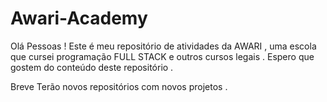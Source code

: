 # Awari-Academy

Olá Pessoas !
Este é meu repositório de atividades da AWARI , uma escola que cursei programação FULL STACK e outros cursos legais .
Espero que gostem do conteúdo deste repositório . 

Breve Terão novos repositórios com novos projetos .